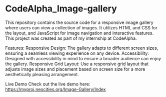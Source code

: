 # CodeAlpha_Image-gallery 
This repository contains the source code for a responsive image gallery where users can view a collection of images. It utilizes HTML and CSS for the layout, and JavaScript for image navigation and interactive features. This project was created as part of my internship at CodeAlpha.

Features:
Responsive Design: The gallery adapts to different screen sizes, ensuring a seamless viewing experience on any device.
Accessibility: Designed with accessibility in mind to ensure a broader audience can enjoy the gallery.
Responsive Grid Layout: Use a responsive grid layout that adjusts image sizes and placement based on screen size for a more aesthetically pleasing arrangement.

Live Demo
Check out the live demo here: https://myproj.neocities.org/Image-Gallery/Index
